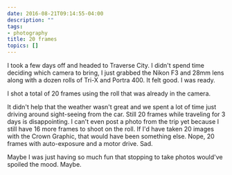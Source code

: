 ```yaml
---
date: 2016-08-21T09:14:55-04:00
description: ""
tags:
- photography
title: 20 frames
topics: []
---
```


I took a few days off and headed to Traverse City. I didn't spend time deciding
which camera to bring, I just grabbed the Nikon F3 and 28mm lens along with a
dozen rolls of Tri-X and Portra 400. It felt good. I was ready.

I shot a total of 20 frames using the roll that was already in the camera.

It didn't help that the weather wasn't great and we spent a lot of time just
driving around sight-seeing from the car. Still 20 frames while traveling for 3
days is disappointing. I can't even post a photo from the trip yet because I
still have 16 more frames to shoot on the roll. If I'd have taken 20 images with
the Crown Graphic, that would have been something else. Nope, 20 frames with
auto-exposure and a motor drive. Sad.

Maybe I was just having so much fun that stopping to take photos would've
spoiled the mood. Maybe.
